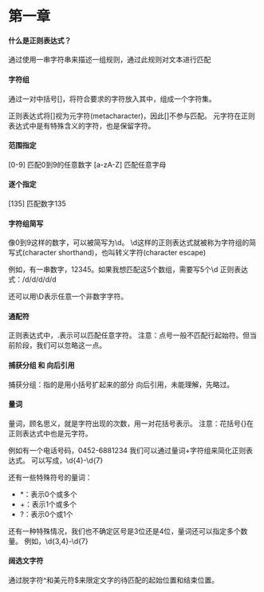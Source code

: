 # 第一章

#### 什么是正则表达式？
通过使用一串字符串来描述一组规则，通过此规则对文本进行匹配


#### 字符组
通过一对中括号[]，将符合要求的字符放入其中，组成一个字符集。

正则表达式将[]视为元字符(metacharacter)，因此[]不参与匹配。
元字符在正则表达式中是有特殊含义的字符，也是保留字符。

#### 范围指定
[0-9]           匹配0到9的任意数字
[a-zA-Z]        匹配任意字母


#### 逐个指定
[135]           匹配数字135


#### 字符组简写
像0到9这样的数字，可以被简写为\d。
\d这样的正则表达式就被称为字符组的简写式(character shorthand)，也叫转义字符(character escape)

例如，有一串数字，12345。如果我想匹配这5个数组，需要写5个\d
正则表达式：/d/d/d/d/d

还可以用\D表示任意一个非数字字符。


#### 通配符
正则表达式中，.表示可以匹配任意字符。
注意：点号一般不匹配行起始符。但当前阶段，我们可以忽略这一点。


#### 捕获分组 和 向后引用
捕获分组：指的是用小括号扩起来的部分
向后引用，未能理解，先略过。


#### 量词
量词，顾名思义，就是字符出现的次数，用一对花括号表示。
注意：花括号{}在正则表达式中也是元字符。

例如有一个电话号码，0452-6881234
我们可以通过量词+字符组来简化正则表达式。
可以写成，\d{4}-\d{7}

还有一些特殊符号的量词：
- *：表示0个或多个
- +：表示1个或多个
- ?：表示0个或1个

还有一种特殊情况，我们也不确定区号是3位还是4位，量词还可以指定多个数量。
例如，\d{3,4}-\d{7}


#### 阔选文字符
通过脱字符^和美元符$来限定文字的待匹配的起始位置和结束位置。
